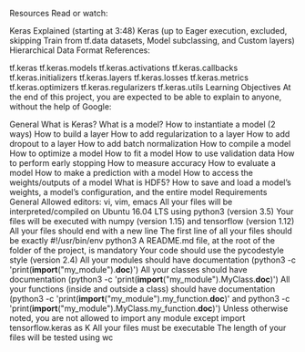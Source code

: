 Resources
Read or watch:

Keras Explained (starting at 3:48)
Keras (up to Eager execution, excluded, skipping Train from tf.data datasets, Model subclassing, and Custom layers)
Hierarchical Data Format
References:

tf.keras
tf.keras.models
tf.keras.activations
tf.keras.callbacks
tf.keras.initializers
tf.keras.layers
tf.keras.losses
tf.keras.metrics
tf.keras.optimizers
tf.keras.regularizers
tf.keras.utils
Learning Objectives
At the end of this project, you are expected to be able to explain to anyone, without the help of Google:

General
What is Keras?
What is a model?
How to instantiate a model (2 ways)
How to build a layer
How to add regularization to a layer
How to add dropout to a layer
How to add batch normalization
How to compile a model
How to optimize a model
How to fit a model
How to use validation data
How to perform early stopping
How to measure accuracy
How to evaluate a model
How to make a prediction with a model
How to access the weights/outputs of a model
What is HDF5?
How to save and load a model’s weights, a model’s configuration, and the entire model
Requirements
General
Allowed editors: vi, vim, emacs
All your files will be interpreted/compiled on Ubuntu 16.04 LTS using python3 (version 3.5)
Your files will be executed with numpy (version 1.15) and tensorflow (version 1.12)
All your files should end with a new line
The first line of all your files should be exactly #!/usr/bin/env python3
A README.md file, at the root of the folder of the project, is mandatory
Your code should use the pycodestyle style (version 2.4)
All your modules should have documentation (python3 -c 'print(__import__("my_module").__doc__)')
All your classes should have documentation (python3 -c 'print(__import__("my_module").MyClass.__doc__)')
All your functions (inside and outside a class) should have documentation (python3 -c 'print(__import__("my_module").my_function.__doc__)' and python3 -c 'print(__import__("my_module").MyClass.my_function.__doc__)')
Unless otherwise noted, you are not allowed to import any module except import tensorflow.keras as K
All your files must be executable
The length of your files will be tested using wc

